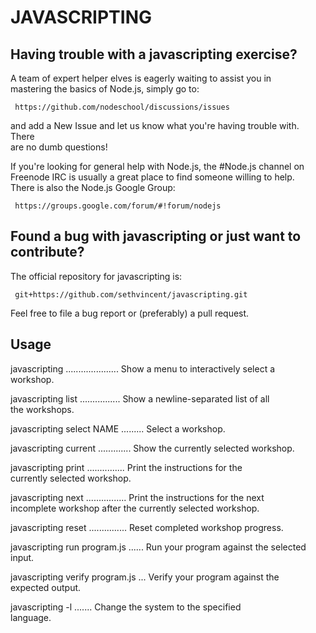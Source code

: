 # JAVASCRIPTING  

 ## Having trouble with a javascripting exercise?  

  A team of expert helper elves is eagerly waiting to assist you in  
  mastering the basics of Node.js, simply go to:  

     https://github.com/nodeschool/discussions/issues  

  and add a New Issue and let us know what you're having trouble with. There  
  are no dumb questions!  

  If you're looking for general help with Node.js, the #Node.js channel on  
  Freenode IRC is usually a great place to find someone willing to help.  
  There is also the Node.js Google Group:  

     https://groups.google.com/forum/#!forum/nodejs  

 ## Found a bug with javascripting or just want to contribute?  

  The official repository for javascripting is:  

     git+https://github.com/sethvincent/javascripting.git  

  Feel free to file a bug report or (preferably) a pull request.  

 ## Usage  

  javascripting ..................... Show a menu to interactively select a  
  workshop.  

  javascripting list ................ Show a newline-separated list of all  
  the workshops.  

  javascripting select NAME ......... Select a workshop.  

  javascripting current ............. Show the currently selected workshop.  

  javascripting print ............... Print the instructions for the  
  currently selected workshop.  

  javascripting next ................ Print the instructions for the next  
  incomplete workshop after the currently selected workshop.  

  javascripting reset ............... Reset completed workshop progress.  

  javascripting run program.js ...... Run your program against the selected  
  input.  

  javascripting verify program.js ... Verify your program against the  
  expected output.  

  javascripting -l <language> ....... Change the system to the specified  
  language.  

